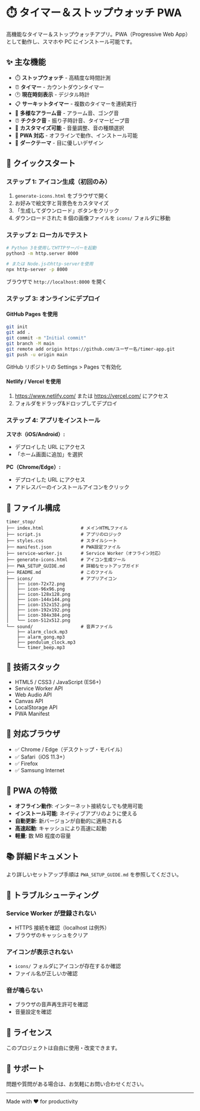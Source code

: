 # ⏱️ タイマー＆ストップウォッチ PWA

高機能なタイマー＆ストップウォッチアプリ。PWA（Progressive Web App）として動作し、スマホや PC にインストール可能です。

## ✨ 主な機能

- ⏱️ **ストップウォッチ** - 高精度な時間計測
- ⏰ **タイマー** - カウントダウンタイマー
- 🕐 **現在時刻表示** - デジタル時計
- 📋 **サーキットタイマー** - 複数のタイマーを連続実行
- 🔔 **多様なアラーム音** - アラーム音、ゴング音
- ⏰ **チクタク音** - 振り子時計音、タイマービープ音
- 🎨 **カスタマイズ可能** - 音量調整、音の種類選択
- 📱 **PWA 対応** - オフラインで動作、インストール可能
- 🌙 **ダークテーマ** - 目に優しいデザイン

## 🚀 クイックスタート

### ステップ 1: アイコン生成（初回のみ）

1. `generate-icons.html` をブラウザで開く
2. お好みで絵文字と背景色をカスタマイズ
3. 「生成してダウンロード」ボタンをクリック
4. ダウンロードされた 8 個の画像ファイルを `icons/` フォルダに移動

### ステップ 2: ローカルでテスト

```bash
# Python 3を使用してHTTPサーバーを起動
python3 -m http.server 8000

# または Node.jsのhttp-serverを使用
npx http-server -p 8000
```

ブラウザで `http://localhost:8000` を開く

### ステップ 3: オンラインにデプロイ

#### GitHub Pages を使用

```bash
git init
git add .
git commit -m "Initial commit"
git branch -M main
git remote add origin https://github.com/ユーザー名/timer-app.git
git push -u origin main
```

GitHub リポジトリの Settings > Pages で有効化

#### Netlify / Vercel を使用

1. https://www.netlify.com/ または https://vercel.com/ にアクセス
2. フォルダをドラッグ&ドロップしてデプロイ

### ステップ 4: アプリをインストール

**スマホ（iOS/Android）:**

- デプロイした URL にアクセス
- 「ホーム画面に追加」を選択

**PC（Chrome/Edge）:**

- デプロイした URL にアクセス
- アドレスバーのインストールアイコンをクリック

## 📁 ファイル構成

```
timer_stop/
├── index.html              # メインHTMLファイル
├── script.js               # アプリのロジック
├── styles.css              # スタイルシート
├── manifest.json           # PWA設定ファイル
├── service-worker.js       # Service Worker（オフライン対応）
├── generate-icons.html     # アイコン生成ツール
├── PWA_SETUP_GUIDE.md      # 詳細なセットアップガイド
├── README.md               # このファイル
├── icons/                  # アプリアイコン
│   ├── icon-72x72.png
│   ├── icon-96x96.png
│   ├── icon-128x128.png
│   ├── icon-144x144.png
│   ├── icon-152x152.png
│   ├── icon-192x192.png
│   ├── icon-384x384.png
│   └── icon-512x512.png
└── sound/                  # 音声ファイル
    ├── alarm_clock.mp3
    ├── alarm_gong.mp3
    ├── pendulum_clock.mp3
    └── timer_beep.mp3
```

## 🔧 技術スタック

- HTML5 / CSS3 / JavaScript (ES6+)
- Service Worker API
- Web Audio API
- Canvas API
- LocalStorage API
- PWA Manifest

## 📱 対応ブラウザ

- ✅ Chrome / Edge（デスクトップ・モバイル）
- ✅ Safari（iOS 11.3+）
- ✅ Firefox
- ✅ Samsung Internet

## 🎯 PWA の特徴

- **オフライン動作**: インターネット接続なしでも使用可能
- **インストール可能**: ネイティブアプリのように使える
- **自動更新**: 新バージョンが自動的に適用される
- **高速起動**: キャッシュにより高速に起動
- **軽量**: 数 MB 程度の容量

## 📚 詳細ドキュメント

より詳しいセットアップ手順は `PWA_SETUP_GUIDE.md` を参照してください。

## 🐛 トラブルシューティング

### Service Worker が登録されない

- HTTPS 接続を確認（localhost は例外）
- ブラウザのキャッシュをクリア

### アイコンが表示されない

- `icons/` フォルダにアイコンが存在するか確認
- ファイル名が正しいか確認

### 音が鳴らない

- ブラウザの音声再生許可を確認
- 音量設定を確認

## 📝 ライセンス

このプロジェクトは自由に使用・改変できます。

## 🙋 サポート

問題や質問がある場合は、お気軽にお問い合わせください。

---

Made with ❤️ for productivity
